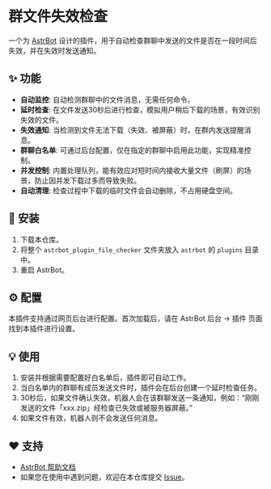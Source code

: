 # 群文件失效检查

一个为 [AstrBot](https://astrbot.app) 设计的插件，用于自动检查群聊中发送的文件是否在一段时间后失效，并在失效时发送通知。

## ✨ 功能

* **自动监控**: 自动检测群聊中的文件消息，无需任何命令。
* **延时检查**: 在文件发送30秒后进行检查，模拟用户稍后下载的场景，有效识别失效的文件。
* **失效通知**: 当检测到文件无法下载（失效、被屏蔽）时，在群内发送提醒消息。
* **群聊白名单**: 可通过后台配置，仅在指定的群聊中启用此功能，实现精准控制。
* **并发控制**: 内置处理队列，能有效应对短时间内接收大量文件（刷屏）的场景，防止因并发下载过多而导致失败。
* **自动清理**: 检查过程中下载的临时文件会自动删除，不占用硬盘空间。

## 🚀 安装

1. 下载本仓库。
2. 将整个 `astrbot_plugin_file_checker` 文件夹放入 `astrbot` 的 `plugins` 目录中。
3. 重启 AstrBot。

## ⚙️ 配置

本插件支持通过网页后台进行配置。首次加载后，请在 AstrBot 后台 -> 插件 页面找到本插件进行设置。

## 💡 使用

1. 安装并根据需要配置好白名单后，插件即可自动工作。
2. 当白名单内的群聊有成员发送文件时，插件会在后台创建一个延时检查任务。
3. 30秒后，如果文件确认失效，机器人会在该群聊发送一条通知，例如：“刚刚发送的文件「xxx.zip」经检查已失效或被服务器屏蔽。”
4. 如果文件有效，机器人则不会发送任何消息。

## ❤️ 支持

* [AstrBot 帮助文档](https://astrbot.app)
* 如果您在使用中遇到问题，欢迎在本仓库提交 [Issue](https://github.com/Foolllll-J/astrbot_plugin_file_checker/issues)。
